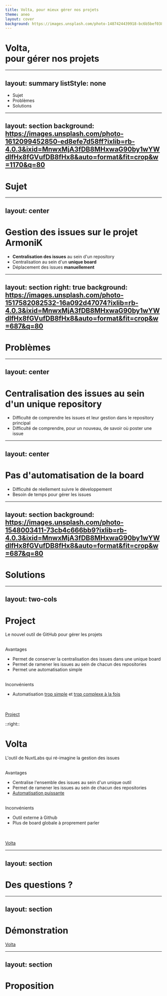 ```yaml
---
title: Volta, pour mieux gérer nos projets
theme: aneo
layout: cover
background: https://images.unsplash.com/photo-1487424439918-bc6b5bef0380?ixlib=rb-4.0.3&ixid=MnwxMjA3fDB8MHxwaG90by1wYWdlfHx8fGVufDB8fHx8&auto=format&fit=crop&w=1933&q=80
---
```


# Volta,<br />pour gérer nos projets

---
layout: summary
listStyle: none
---

- <carbon-task-view/> Sujet
- <carbon-task-remove/> Problèmes
- <carbon-task-approved/> Solutions


---
layout: section
background: https://images.unsplash.com/photo-1612099452850-ed8efe7d58ff?ixlib=rb-4.0.3&ixid=MnwxMjA3fDB8MHxwaG90by1wYWdlfHx8fGVufDB8fHx8&auto=format&fit=crop&w=1170&q=80
---

# <carbon-task-view/> Sujet

---
layout: center
---

# Gestion des issues sur le projet ArmoniK

<v-clicks>

- **Centralisation des issues** au sein d'un repository
- Centralisation au sein d'un **unique board**
- Déplacement des issues **manuellement**

</v-clicks>

<!--
On parle de la gestion des issues sur le projet ArmoniK mais en vrai, on peut l'étendre à la gestion des projets au sein d'Aneo.

On centralise au sein d'un repository pour pouvoir ensuite centraliser au sein d'un même projet.
-->

---
layout: section
right: true
background: https://images.unsplash.com/photo-1517582082532-16a092d47074?ixlib=rb-4.0.3&ixid=MnwxMjA3fDB8MHxwaG90by1wYWdlfHx8fGVufDB8fHx8&auto=format&fit=crop&w=687&q=80
---

# <carbon-task-remove/> Problèmes

<!-- 
Les problèmes sont multiples et liés les uns aux autres.
-->

---
layout: center
---

# Centralisation des issues au sein d'un unique repository
<v-clicks>

- Difficulté de comprendre les issues et leur gestion dans le repository principal
- Difficulté de comprendre, pour un nouveau, de savoir où poster une issue 

</v-clicks>

<!-- 
- Difficulté de comprendre les issues dans le repository principal
  1. Les issues parlent de tous les repositories alors qu'on s'attend à n'avoir que du ArmoniK et inversement
  2. Obligation de naviguer entre les issues d'ArmoniK et les différentes repositories pour s'y retrouver
- Difficulté de comprendre, pour un nouveau, de savoir où poster une issue
  1. Pas d'issue d'exemple, ni d'archiges pour la recherche, dans les repositories
  2. Si une issue est postée dans un repository autre que ArmoniK, comment on le gère ?
  3. Pas forcément connaissance de toute l'architecture d'ArmoniK
-->

---
layout: center
---

# Pas d'automatisation de la board

<v-clicks>

- Difficulté de réellement suivre le développement
- Besoin de temps pour gérer les issues

</v-clicks>

<!-- 
- Difficulté de réellement suivre le développement
  1. Les issues font de `todo` à `done` donc clairement, ça ne sert à rien
  2. Une partie des issues ne sont pas ajoutée au board
- Besoin de temps pour gérer les issues
  1. Cela nous fait retomber sur les éléments précédemment cités
-->

---
layout: section
background: https://images.unsplash.com/photo-1548003411-73cb4c666bb9?ixlib=rb-4.0.3&ixid=MnwxMjA3fDB8MHxwaG90by1wYWdlfHx8fGVufDB8fHx8&auto=format&fit=crop&w=687&q=80
---

# <carbon-task-approved/> Solutions

---
layout: two-cols
---
<!-- Retravailler pour avoir un gap entre les 2 -->
<!-- Bien faire attention à ce que sous un h1, on puisse y glisser un subtitle -->

# Project
Le nouvel outil de GitHub pour gérer les projets

<br />

<v-clicks>

<div>
  <fluent-emoji-flat-check-mark-button /> Avantages
</div>

</v-clicks>

<v-clicks>

- Permet de conserver la centralisation des issues dans une unique board
- Permet de ramener les issues au sein de chacun des repositories
- Permet une automatisation simple

</v-clicks>

<br />

<v-clicks>

<div>
  <fluent-emoji-flat-cross-mark /> Inconvénients
</div>

</v-clicks>

<v-clicks>

- Automatisation [trop simple](https://docs.github.com/en/issues/planning-and-tracking-with-projects/automating-your-project/using-the-built-in-automations) et [trop complexe à la fois](https://docs.github.com/en/issues/planning-and-tracking-with-projects/automating-your-project/automating-projects-using-actions)

</v-clicks>

<br />
<br />

<v-clicks>

<div class="flex flex-row justify-start items-start gap-2">
  <fluent-emoji-flat-right-arrow /> 
  <a href="https://github.com/features/issues"> Project </a> 
</div>

</v-clicks>

::right::

<v-clicks>

# Volta
L'outil de NuxtLabs qui ré-imagine la gestion des issues

</v-clicks>

<br />

<v-clicks>

<div>
  <fluent-emoji-flat-check-mark-button /> Avantages
</div>

</v-clicks>

<v-clicks>

- Centralise l'ensemble des issues au sein d'un unique outil
- Permet de ramener les issues au sein de chacun des repositories
- [Automatisation puissante](https://volta.net/docs/issue/boards#automation)

</v-clicks>

<br />

<v-clicks>

<div>
  <fluent-emoji-flat-cross-mark /> Inconvénients
</div>

</v-clicks>

<v-clicks>

- Outil externe à Github
- Plus de board globale à proprement parler

</v-clicks>

<br />
<br />

<v-clicks>

<div class="flex flex-row justify-start items-start gap-2">
  <fluent-emoji-flat-right-arrow />
  <a href="https://volta.net">Volta</a>
</div>

</v-clicks>

<!--
Project de GitHub

Avantages et inconvénients par rapport à notre manière de faire actuelle

L'automatisation est tellement simple qu'il faut ajouter à la main les issues dans la board. Mais elle est trop complexe parce que pour commencer à jouer avec, il faut passer par des actions et le faire dans des requêtes GraphQL.

Du coup, ça ne vaut pas le coup de l'essayer et clairement, on peut trouver mieux

Volta

Avantages et inconvénients par rapport à notre manière de faire actuellement

L'automatisation est complète et donc il n'y a plus besoin de toucher au board. Il reflète automatiquement l'état de développement et d'avancement des issues.

En prime, l'outil permet de gérer tous les repositories que l'on souhaite. Ainsi, ceux qui travail sur plusieurs, au sein d'un même projet ou de projets différents vont adorer. Il y a aussi un système d'inbox qui permet de canaliser clairement les notifications (contrairement au système de GitHub).
-->

---
layout: section
---

# Des questions ?

---
layout: section
---

# Démonstration

[Volta](https://volta.net)

---
layout: section
---

# Proposition
